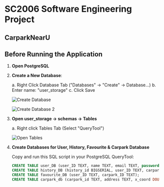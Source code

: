 # SC2006 Software Engineering Project
## CarparkNearU

## Before Running the Application

1. **Open PostgreSQL**

2. **Create a New Database**:

   a. Right Click Database Tab ("Databases" -> "Create" -> Database...)
   b. Enter name: "user_storage"
   c. Click Save

   ![Create Database](https://github.com/Halogen117/final_car_project/assets/105267690/1f0f4995-2d40-4a96-8da7-4fd1d56a67ff)

   ![Create Database 2](https://github.com/Halogen117/final_car_project/assets/105267690/937c4c95-0e52-4a1a-886a-149ccfee91c1)

3. **Open user_storage -> schemas -> Tables**

   a. Right click Tables Tab (Select "QueryTool")

   ![Open Tables](https://github.com/Halogen117/final_car_project/assets/105267690/9dfa2dfb-9e96-4858-a6bb-3601d377ec5c)

4. **Create Databases for User, History, Favourite & Carpark Database**

   Copy and run this SQL script in your PostgreSQL QueryTool:

   ```sql
   CREATE TABLE user_DB (user_ID TEXT, name TEXT, email TEXT, password TEXT, phoneNum TEXT, sec1 TEXT, sec2 TEXT, sec3 TEXT, ans1 TEXT, ans2 TEXT, ans3 TEXT);
   CREATE TABLE history_DB (history_id BIGSERIAL, user_ID TEXT, carpark_ID TEXT, time_stamp TIMESTAMP WITH TIME ZONE);
   CREATE TABLE favourite_DB (user_ID TEXT, carpark_ID TEXT);
   CREATE TABLE carpark_db (carpark_id TEXT, address TEXT, x_coord DOUBLE PRECISION, y_coord DOUBLE PRECISION, car_park_type TEXT, type_of_parking_system TEXT, short_term_parking TEXT, free_parking TEXT, night_parking TEXT, car_park_decks INTEGER, gantry_height DOUBLE PRECISION, car_park_basement TEXT, is_central BOOLEAN, outside_central_rate DOUBLE PRECISION, central_mon_to_fri_rate DOUBLE PRECISION, central_other_rate DOUBLE PRECISION);
